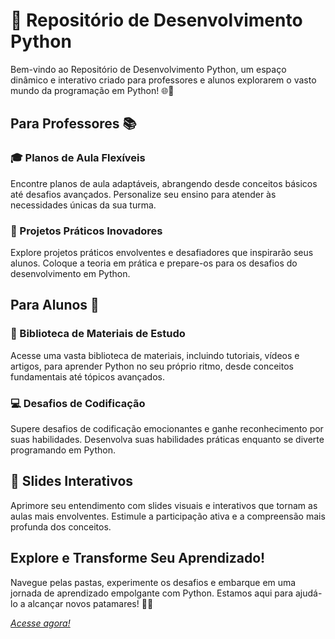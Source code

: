 # 🐍 Repositório de Desenvolvimento Python

Bem-vindo ao Repositório de Desenvolvimento Python, um espaço dinâmico e interativo criado para professores e alunos explorarem o vasto mundo da programação em Python! 🌐🐍

## Para Professores 📚

### 🎓 Planos de Aula Flexíveis
Encontre planos de aula adaptáveis, abrangendo desde conceitos básicos até desafios avançados. Personalize seu ensino para atender às necessidades únicas da sua turma.

### 🚀 Projetos Práticos Inovadores
Explore projetos práticos envolventes e desafiadores que inspirarão seus alunos. Coloque a teoria em prática e prepare-os para os desafios do desenvolvimento em Python.

## Para Alunos 🚀

### 📖 Biblioteca de Materiais de Estudo
Acesse uma vasta biblioteca de materiais, incluindo tutoriais, vídeos e artigos, para aprender Python no seu próprio ritmo, desde conceitos fundamentais até tópicos avançados.

### 💻 Desafios de Codificação
Supere desafios de codificação emocionantes e ganhe reconhecimento por suas habilidades. Desenvolva suas habilidades práticas enquanto se diverte programando em Python.

## 🌈 Slides Interativos
Aprimore seu entendimento com slides visuais e interativos que tornam as aulas mais envolventes. Estimule a participação ativa e a compreensão mais profunda dos conceitos.

## Explore e Transforme Seu Aprendizado!

Navegue pelas pastas, experimente os desafios e embarque em uma jornada de aprendizado empolgante com Python. Estamos aqui para ajudá-lo a alcançar novos patamares! 🚀🐍

*[Acesse agora!](#)*
